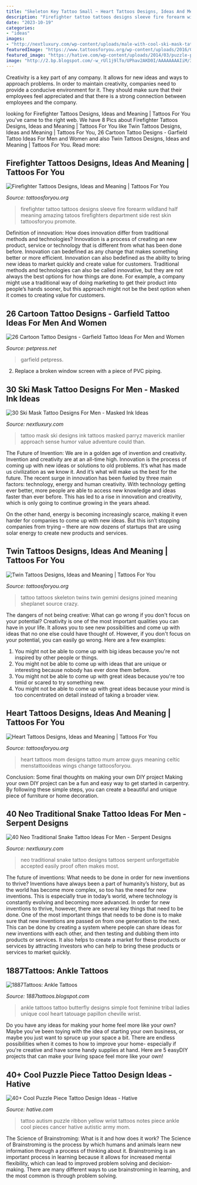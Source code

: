 ```yaml
---
title: "Skeleton Key Tattoo Small ~ Heart Tattoos Designs, Ideas And Meaning"
description: "Firefighter tattoo tattoos designs sleeve fire forearm wildland half meaning amazing tatoos firefighters department side rest skin tattoosforyou promote"
date: "2023-10-19"
categories:
- "ideas"
images:
- "http://nextluxury.com/wp-content/uploads/male-with-cool-ski-mask-tattoo-design.jpg"
featuredImage: "https://www.tattoosforyou.org/wp-content/uploads/2016/03/Twins-Tattoos.jpg"
featured_image: "https://hative.com/wp-content/uploads/2014/03/puzzle-piece-tattoos/36-yellow-ribbon-puzzle-music-notes-ankle.jpg"
image: "http://2.bp.blogspot.com/-w_rUl1j9lTo/UPhav2AKD0I/AAAAAAAAIiM/39f8OGzK17E/s1600/Butterfly-Tattoo-Design-for-Teens-Ankle.jpg"
---
```



Creativity is a key part of any company. It allows for new ideas and ways to approach problems. In order to maintain creativity, companies need to provide a conducive environment for it. They should make sure that their employees feel appreciated and that there is a strong connection between employees and the company.

	

		
looking for Firefighter Tattoos Designs, Ideas and Meaning | Tattoos For You you've came to the right web. We have 8 Pics about Firefighter Tattoos Designs, Ideas and Meaning | Tattoos For You like Twin Tattoos Designs, Ideas and Meaning | Tattoos For You, 26 Cartoon Tattoo Designs - Garfield Tattoo Ideas For Men and Women and also Twin Tattoos Designs, Ideas and Meaning | Tattoos For You. Read more:
		
    
## Firefighter Tattoos Designs, Ideas And Meaning | Tattoos For You

<img loading=lazy src="https://www.tattoosforyou.org/wp-content/uploads/2013/10/Firefighter-Tattoo-Ideas.jpg" onerror="this.onerror=null;this.src='https://tse4.mm.bing.net/th?id=OIP.r999u-OavkcRieB8isqn4wHaJ6&amp;pid=15.1';" alt="Firefighter Tattoos Designs, Ideas and Meaning | Tattoos For You">

_Source: tattoosforyou.org_

>firefighter tattoo tattoos designs sleeve fire forearm wildland half meaning amazing tatoos firefighters department side rest skin tattoosforyou promote. 

	

Definition of innovation: How does innovation differ from traditional methods and technologies?
Innovation is a process of creating an new product, service or technology that is different from what has been done before. Innovation can bedefined as any change that makes something better or more efficient. Innovation can also bedefined as the ability to bring new ideas to market quickly and create value for customers. 
Traditional methods and technologies can also be called innovative, but they are not always the best options for how things are done. For example, a company might use a traditional way of doing marketing to get their product into people’s hands sooner, but this approach might not be the best option when it comes to creating value for customers.

    
## 26 Cartoon Tattoo Designs - Garfield Tattoo Ideas For Men And Women

<img loading=lazy src="https://cdn.petpress.net/wp-content/uploads/2020/02/12041759/idea-design-Garfield-Tattoo-amazing.jpg" onerror="this.onerror=null;this.src='https://tse2.mm.bing.net/th?id=OIP.cE1MntEQt3zc0HALoPnWfgHaNK&amp;pid=15.1';" alt="26 Cartoon Tattoo Designs - Garfield Tattoo Ideas For Men and Women">

_Source: petpress.net_

>garfield petpress. 

	

2. Replace a broken window screen with a piece of PVC piping.

    
## 30 Ski Mask Tattoo Designs For Men - Masked Ink Ideas

<img loading=lazy src="http://nextluxury.com/wp-content/uploads/male-with-cool-ski-mask-tattoo-design.jpg" onerror="this.onerror=null;this.src='https://tse4.mm.bing.net/th?id=OIP.VHh81WcxA8doXYRvQ8dk7gHaGl&amp;pid=15.1';" alt="30 Ski Mask Tattoo Designs For Men - Masked Ink Ideas">

_Source: nextluxury.com_

>tattoo mask ski designs ink tattoos masked parryz maverick manlier approach sense humor value adventure could than. 

	

The Future of Invention: We are in a golden age of invention and creativity.
Invention and creativity are at an all-time high. Innovation is the process of coming up with new ideas or solutions to old problems. It’s what has made us civilization as we know it. And it’s what will make us the best for the future.
The recent surge in innovation has been fueled by three main factors: technology, energy and human creativity. With technology getting ever better, more people are able to access new knowledge and ideas faster than ever before. This has led to a rise in innovation and creativity, which is only going to continue growing in the years ahead.

On the other hand, energy is becoming increasingly scarce, making it even harder for companies to come up with new ideas. But this isn’t stopping companies from trying – there are now dozens of startups that are using solar energy to create new products and services.

    
## Twin Tattoos Designs, Ideas And Meaning | Tattoos For You

<img loading=lazy src="https://www.tattoosforyou.org/wp-content/uploads/2016/03/Twins-Tattoos.jpg" onerror="this.onerror=null;this.src='https://tse3.mm.bing.net/th?id=OIP.2h48bx2AMI7d-b40ZeTwxAAAAA&amp;pid=15.1';" alt="Twin Tattoos Designs, Ideas and Meaning | Tattoos For You">

_Source: tattoosforyou.org_

>tattoo tattoos skeleton twins twin gemini designs joined meaning sheplanet source crazy. 

	

The dangers of not being creative: What can go wrong if you don't focus on your potential?
Creativity is one of the most important qualities you can have in your life. It allows you to see new possibilities and come up with ideas that no one else could have thought of. However, if you don't focus on your potential, you can easily go wrong. Here are a few examples: 
1) You might not be able to come up with big ideas because you're not inspired by other people or things. 
2) You might not be able to come up with ideas that are unique or interesting because nobody has ever done them before. 
3) You might not be able to come up with great ideas because you're too timid or scared to try something new. 
4) You might not be able to come up with great ideas because your mind is too concentrated on detail instead of taking a broader view.

    
## Heart Tattoos Designs, Ideas And Meaning | Tattoos For You

<img loading=lazy src="http://www.tattoosforyou.org/wp-content/uploads/2013/09/Mom-Heart-Tattoos.jpg" onerror="this.onerror=null;this.src='https://tse1.mm.bing.net/th?id=OIP.ds5Pk2JAec6H5S4btwVhxwHaJ4&amp;pid=15.1';" alt="Heart Tattoos Designs, Ideas and Meaning | Tattoos For You">

_Source: tattoosforyou.org_

>heart tattoos mom designs tattoo mum arrow guys meaning celtic menstattooideas wings change tattoosforyou. 

	

Conclusion: Some final thoughts on making your own DIY project
Making your own DIY project can be a fun and easy way to get started in carpentry. By following these simple steps, you can create a beautiful and unique piece of furniture or home decoration.

    
## 40 Neo Traditional Snake Tattoo Ideas For Men - Serpent Designs

<img loading=lazy src="http://nextluxury.com/wp-content/uploads/male-neo-traditional-snake-themed-tattoos.jpg" onerror="this.onerror=null;this.src='https://tse2.mm.bing.net/th?id=OIP.Go5XArBroilf13sTWK-gcAHaHa&amp;pid=15.1';" alt="40 Neo Traditional Snake Tattoo Ideas For Men - Serpent Designs">

_Source: nextluxury.com_

>neo traditional snake tattoo designs tattoos serpent unforgettable accepted easily proof often makes most. 

	

The future of inventions: What needs to be done in order for new inventions to thrive?
Inventions have always been a part of humanity’s history, but as the world has become more complex, so too has the need for new inventions. This is especially true in today’s world, where technology is constantly evolving and becoming more advanced. In order for new inventions to thrive, however, there are several key things that need to be done. 
One of the most important things that needs to be done is to make sure that new inventions are passed on from one generation to the next. This can be done by creating a system where people can share ideas for new inventions with each other, and then testing and dubbing them into products or services. It also helps to create a market for these products or services by attracting investors who can help to bring these products or services to market quickly.

    
## 1887Tattoos: Ankle Tattoos

<img loading=lazy src="http://2.bp.blogspot.com/-w_rUl1j9lTo/UPhav2AKD0I/AAAAAAAAIiM/39f8OGzK17E/s1600/Butterfly-Tattoo-Design-for-Teens-Ankle.jpg" onerror="this.onerror=null;this.src='https://tse1.mm.bing.net/th?id=OIP.M1ADQ2iBSYYN-M5dEM3PiwHaJ3&amp;pid=15.1';" alt="1887Tattoos: Ankle Tattoos">

_Source: 1887tattoos.blogspot.com_

>ankle tattoos tattoo butterfly designs simple foot feminine tribal ladies unique cool heart tatouage papillon cheville wrist. 

	

Do you have any ideas for making your home feel more like your own? Maybe you've been toying with the idea of starting your own business, or maybe you just want to spruce up your space a bit. There are endless possibilities when it comes to how to improve your home- especially if you're creative and have some handy supplies at hand. Here are 5 easyDIY projects that can make your living space feel more like your own!

    
## 40+ Cool Puzzle Piece Tattoo Design Ideas - Hative

<img loading=lazy src="https://hative.com/wp-content/uploads/2014/03/puzzle-piece-tattoos/36-yellow-ribbon-puzzle-music-notes-ankle.jpg" onerror="this.onerror=null;this.src='https://tse4.mm.bing.net/th?id=OIP.-BkIfg7KC9rX7JLC9WMNVAHaJ6&amp;pid=15.1';" alt="40+ Cool Puzzle Piece Tattoo Design Ideas - Hative">

_Source: hative.com_

>tattoo autism puzzle ribbon yellow wrist tattoos notes piece ankle cool pieces cancer hative autistic army mom. 

	

The Science of Brainstroming: What is it and how does it work?
The Science of Brainstroming is the process by which humans and animals learn new information through a process of thinking about it. Brainstroming is an important process in learning because it allows for increased mental flexibility, which can lead to improved problem solving and decision-making. There are many different ways to use brainstroming in learning, and the most common is through problem solving.

